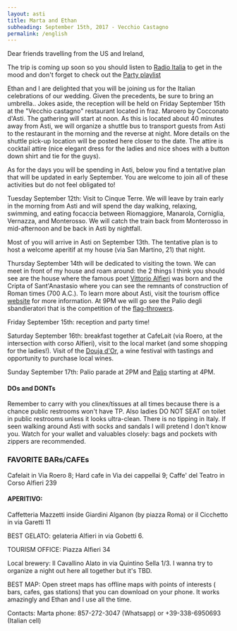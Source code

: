 ```yaml
---
layout: asti
title: Marta and Ethan
subheading: September 15th, 2017 - Vecchio Castagno
permalink: /english
---
```


Dear friends travelling from the US and Ireland,

The trip is coming up soon so you should listen to [Radio Italia](www.radioitalia.it) to get in the mood and don't forget to check out the [Party playlist](https://open.spotify.com/user/amarela15/playlist/0gCHdbNgpDOhs39ZydBBt0)


Ethan and I are delighted that you will be joining us for the Italian celebrations of our wedding. Given the precedents, be sure to bring an umbrella..
Jokes aside, the reception will be held on Friday September 15th at the "Vecchio castagno" restaurant located in fraz. Maroero by Cocconato d'Asti. The gathering will start at noon. As this is located about 40 minutes away from Asti, we will organize a shuttle bus to transport guests from Asti to the restaurant in the morning and the reverse at night. More details on the shuttle pick-up location will be posted here closer to the date. The attire is cocktail attire (nice elegant dress for the ladies and nice shoes with a button down shirt and tie for the guys).

As for the days you will be spending in Asti, below you find a  tentative plan that will be updated in early September. You are welcome to join all of these activities but do not feel obligated to! 

Tuesday September 12th: Visit to Cinque Terre. We will leave by train early in the morning from Asti and will spend the day walking, relaxing, swimming, and eating focaccia between Riomaggiore, Manarola, Corniglia, Vernazza, and Monterosso. We will catch the train back from Monterosso in mid-afternoon and be back in Asti by nightfall.

Most of you will arrive in Asti on September 13th. The tentative plan is to host a welcome aperitif at my house (via San Martino, 21) that night. 

Thursday September 14th will be dedicated to visiting the town. We can meet in front of my house and roam around: the 2 things I think you should see are the house where the famous poet [Vittorio Alfieri](https://en.wikipedia.org/wiki/Vittorio_Alfieri) was born and the Cripta of Sant'Anastasio where you can see the remnants of construction of Roman times (700 A.C.). To learn more about Asti, visit the tourism office [website](http://www.astiturismo.it/en) for more information. At 9PM we will go see the Palio degli sbandieratori that is the competition of the [flag-throwers](https://duckduckgo.com/?q=sbandieratori&t=ffab&iax=1&ia=images).

Friday September 15th: reception and party time!

Saturday September 16th: breakfast together at CafeLait (via Roero, at the intersection with corso Alfieri), visit to the local market (and some shopping for the ladies!). Visit of the [Douja d'Or](http://www.doujador.it/douja-dor-english/), a wine festival with tastings and opportunity to purchase local wines. 

Sunday September 17th: Palio parade at 2PM and [Palio](http://www.comune.asti.it/index.php?id_sezione=943) starting at 4PM.

#### DOs and DONTs 
Remember to carry with you clinex/tissues at all times because there is a chance public restrooms won't have TP. Also ladies DO NOT SEAT  on toilet in public restrooms unless it looks ultra-clean.
There is no tipping in Italy.
If seen walking around Asti with socks and sandals I will pretend I don't know you.
Watch for your wallet and valuables closely: bags and pockets with zippers are recommended.


### FAVORITE BARs/CAFEs
Cafelait in Via Roero 8; 
Hard cafe in Via dei cappellai 9; 
Caffe' del Teatro in Corso Alfieri 239

#### APERITIVO: 
Caffetteria Mazzetti inside Giardini Alganon (by piazza Roma) or il Cicchetto in via Garetti 11

BEST GELATO: gelateria Alfieri in via Gobetti 6.

TOURISM OFFICE: Piazza Alfieri 34

Local brewery: Il Cavallino Alato in via Quintino Sella 1/3. I wanna try to organize a night out here all together but it's TBD.

BEST MAP: Open street maps has offline maps with points of interests ( bars, cafes, gas stations) that you can download on your phone. It works amazingly and Ethan and I use all the time.

Contacts: Marta phone: 857-272-3047 (Whatsapp) or +39-338-6950693 (Italian cell)


